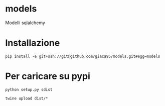 # models
Modelli sqlalchemy

# Installazione
```
pip install -e git+ssh://git@github.com/giaca95/models.git#egg=models
```

# Per caricare su pypi
```
python setup.py sdist

twine upload dist/*
```